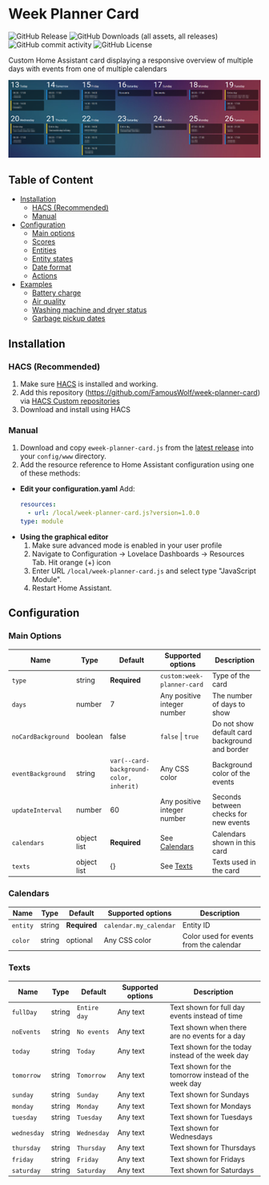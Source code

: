 # Week Planner Card

![GitHub Release](https://img.shields.io/github/v/release/FamousWolf/week-planner-card)
![GitHub Downloads (all assets, all releases)](https://img.shields.io/github/downloads/FamousWolf/week-planner-card/total)
![GitHub commit activity](https://img.shields.io/github/commit-activity/y/FamousWolf/week-planner-card)
![GitHub License](https://img.shields.io/github/license/FamousWolf/week-planner-card)

Custom Home Assistant card displaying a responsive overview of multiple days with events from one of multiple calendars

![Example Week Planner Cards](examples/card.png)

## Table of Content

- [Installation](#installation)
  - [HACS (Recommended)](#hacs-recommended)
  - [Manual](#manual)
- [Configuration](#configuration)
  - [Main options](#main-options)
  - [Scores](#scores)
  - [Entities](#entities)
  - [Entity states](#entity-states)
  - [Date format](#date-format)
  - [Actions](#actions)
- [Examples](#examples)
  - [Battery charge](#battery-charge)
  - [Air quality](#air-quality)
  - [Washing machine and dryer status](#washing-machine-and-dryer-status)
  - [Garbage pickup dates](#garbage-pickup-dates)

## Installation

### HACS (Recommended)

1. Make sure [HACS](https://hacs.xyz) is installed and working.
2. Add this repository (https://github.com/FamousWolf/week-planner-card) via [HACS Custom repositories](https://hacs.xyz/docs/faq/custom_repositories)
3. Download and install using HACS

### Manual

1. Download and copy `eweek-planner-card.js` from the [latest release](https://github.com/FamousWolf/week-planner-card/releases/latest) into your `config/www` directory.
2. Add the resource reference to Home Assistant configuration using one of these methods:
  - **Edit your configuration.yaml**
    Add:
    ```yaml
    resources:
      - url: /local/week-planner-card.js?version=1.0.0
    type: module
    ```
  - **Using the graphical editor**
    1. Make sure advanced mode is enabled in your user profile
    2. Navigate to Configuration -> Lovelace Dashboards -> Resources Tab. Hit orange (+) icon
    3. Enter URL `/local/week-planner-card.js` and select type "JavaScript Module".
    4. Restart Home Assistant.


## Configuration

### Main Options

| Name               | Type        | Default                                 | Supported options           | Description                                    |
|--------------------|-------------|-----------------------------------------|-----------------------------|------------------------------------------------|
| `type`             | string      | **Required**                            | `custom:week-planner-card`  | Type of the card                               |
| `days`             | number      | 7                                       | Any positive integer number | The number of days to show                     |
| `noCardBackground` | boolean     | false                                   | `false` \| `true`           | Do not show default card background and border |
| `eventBackground`  | string      | `var(--card-background-color, inherit)` | Any CSS color               | Background color of the events                 |
| `updateInterval`   | number      | 60                                      | Any positive integer number | Seconds between checks for new events          |
| `calendars`        | object list | **Required**                            | See [Calendars](#calendars) | Calendars shown in this card                   |
| `texts`            | object list | {}                                      | See [Texts](#texts)         | Texts used in the card                         |

### Calendars

| Name           | Type        | Default      | Supported options                   | Description                                          |
|----------------|-------------|--------------|-------------------------------------|------------------------------------------------------|
| `entity`       | string      | **Required** | `calendar.my_calendar`              | Entity ID                                            |
| `color`        | string      | optional     | Any CSS color                       | Color used for events from the calendar              |

### Texts

| Name        | Type   | Default      | Supported options | Description                                         |
|-------------|--------|--------------|-------------------|-----------------------------------------------------|
| `fullDay`   | string | `Entire day` | Any text          | Text shown for full day events instead of time      |
| `noEvents`  | string | `No events`  | Any text          | Text shown when there are no events for a day       |
| `today`     | string | `Today`      | Any text          | Text shown for the today instead of the week day    |
| `tomorrow`  | string | `Tomorrow`   | Any text          | Text shown for the tomorrow instead of the week day |
| `sunday`    | string | `Sunday`     | Any text          | Text shown for Sundays                              |
| `monday`    | string | `Monday`     | Any text          | Text shown for Mondays                              |
| `tuesday`   | string | `Tuesday`    | Any text          | Text shown for Tuesdays                             |
| `wednesday` | string | `Wednesday`  | Any text          | Text shown for Wednesdays                           |
| `thursday`  | string | `Thursday`   | Any text          | Text shown for Thursdays                            |
| `friday`    | string | `Friday`     | Any text          | Text shown for Fridays                              |
| `saturday`  | string | `Saturday`   | Any text          | Text shown for Saturdays                            |
